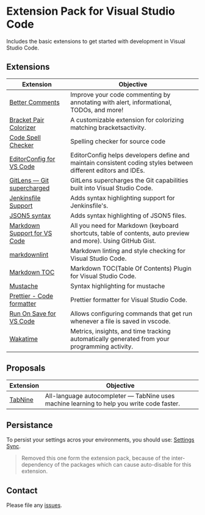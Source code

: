 # Extension Pack for Visual Studio Code

Includes the basic extensions to get started with development in Visual Studio Code.

## Extensions

Extension | Objective
--------- | ---------
[Better Comments](https://marketplace.visualstudio.com/items?itemName=aaron-bond.better-comments) | Improve your code commenting by annotating with alert, informational, TODOs, and more!
[Bracket Pair Colorizer](https://marketplace.visualstudio.com/items?itemName=CoenraadS.bracket-pair-colorizer) | A customizable extension for colorizing matching bracketsactivity.
[Code Spell Checker](https://marketplace.visualstudio.com/items?itemName=streetsidesoftware.code-spell-checker) | Spelling checker for source code
[EditorConfig for VS Code](https://marketplace.visualstudio.com/items?itemName=EditorConfig.EditorConfig) | EditorConfig helps developers define and maintain consistent coding styles between different editors and IDEs.
[GitLens — Git supercharged](https://marketplace.visualstudio.com/items?itemName=eamodio.gitlens) | GitLens supercharges the Git capabilities built into Visual Studio Code.
[Jenkinsfile Support](https://marketplace.visualstudio.com/items?itemName=secanis.jenkinsfile-support) | Adds syntax highlighting support for Jenkinsfile's.
[JSON5 syntax](https://marketplace.visualstudio.com/items?itemName=mrmlnc.vscode-json5) | Adds syntax highlighting of JSON5 files.
[Markdown Support for VS Code](https://marketplace.visualstudio.com/items?itemName=yzhang.markdown-all-in-one) | All you need for Markdown (keyboard shortcuts, table of contents, auto preview and more). Using GitHub Gist.
[markdownlint](https://marketplace.visualstudio.com/items?itemName=DavidAnson.vscode-markdownlint) | Markdown linting and style checking for Visual Studio Code.
[Markdown TOC](https://marketplace.visualstudio.com/items?itemName=AlanWalk.markdown-toc) | Markdown TOC(Table Of Contents) Plugin for Visual Studio Code.
[Mustache](https://marketplace.visualstudio.com/items?itemName=dawhite.mustache) | Syntax highlighting for mustache
[Prettier - Code formatter](https://marketplace.visualstudio.com/items?itemName=esbenp.prettier-vscode) | Prettier formatter for Visual Studio Code.
[Run On Save for VS Code](https://marketplace.visualstudio.com/items?itemName=emeraldwalk.runonsave) |  Allows configuring commands that get run whenever a file is saved in vscode.
[Wakatime](https://marketplace.visualstudio.com/items?itemName=WakaTime.vscode-wakatime) | Metrics, insights, and time tracking automatically generated from your programming activity.

## Proposals

Extension | Objective
--------- | ---------
[TabNine](https://marketplace.visualstudio.com/items?itemName=TabNine.tabnine-vscode) | All-language autocompleter — TabNine uses machine learning to help you write code faster.


## Persistance

To persist your settings acros your environments, you should use: [Settings Sync](https://marketplace.visualstudio.com/items?itemName=shan.code-settings-sync).

> Removed this one form the extension pack, because of the inter-dependency of the packages which can cause auto-disable for this extension.

## Contact

Please file any [issues](https://github.com/itmcdev/vscode-extensions/issues).